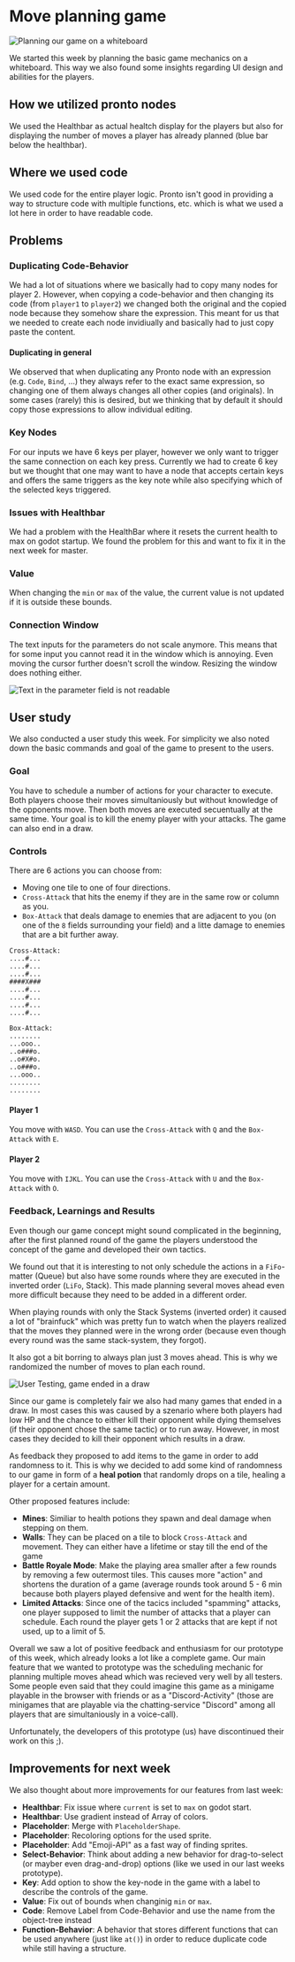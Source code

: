 # Move planning game

![Planning our game on a whiteboard](i5w1-jf-concept.png)

We started this week by planning the basic game mechanics on a whiteboard. This way we also found some insights regarding UI design and abilities for the players.

## How we utilized pronto nodes

We used the Healthbar as actual healtch display for the players but also for displaying the number of moves a player has already planned (blue bar below the healthbar).

## Where we used code

We used code for the entire player logic. Pronto isn't good in providing a way to structure code with multiple functions, etc. which is what we used a lot here in order to have readable code.

## Problems

### Duplicating Code-Behavior

We had a lot of situations where we basically had to copy many nodes for player 2. However, when copying a code-behavior and then changing its code (from `player1` to `player2`) we changed both the original and the copied node because they somehow share the expression. This meant for us that we needed to create each node invidiually and basically had to just copy paste the content.

#### Duplicating in general

We observed that when duplicating any Pronto node with an expression (e.g. `Code`, `Bind`, ...) they always refer to the exact same expression, so changing one of them always changes all other copies (and originals). In some cases (rarely) this is desired, but we thinking that by default it should copy those expressions to allow individual editing.

### Key Nodes

For our inputs we have 6 keys per player, however we only want to trigger the same connection on each key press. Currently we had to create 6 key but we thought that one may want to have a node that accepts certain keys and offers the same triggers as the key note while also specifying which of the selected keys triggered.

### Issues with Healthbar

We had a problem with the HealthBar where it resets the current health to max on godot startup. We found the problem for this and want to fix it in the next week for master.

### Value

When changing the `min` or `max` of the value, the current value is not updated if it is outside these bounds.

### Connection Window

The text inputs for the parameters do not scale anymore. This means that for some input you cannot read it in the window which is annoying. Even moving the cursor further doesn't scroll the window. Resizing the window does nothing either.

![Text in the parameter field is not readable](i5w1-jf-ProblemWindow.png)

## User study

We also conducted a user study this week. For simplicity we also noted down the basic commands and goal of the game to present to the users.

### Goal

You have to schedule a number of actions for your character to execute. Both players choose their moves simultaniously but without knowledge of the opponents move. Then both moves are executed secuentually at the same time. Your goal is to kill the enemy player with your attacks. The game can also end in a draw.

### Controls

There are 6 actions you can choose from:

* Moving one tile to one of four directions.
* `Cross-Attack` that hits the enemy if they are in the same row or column as you.
* `Box-Attack` that deals damage to enemies that are adjacent to you (on one of the `8` fields surrounding your field) and a litte damage to enemies that are a bit further away.

```
Cross-Attack:
....#...
....#...
....#...
####X###
....#...
....#...
....#...
....#...
```

```
Box-Attack:
........   
...ooo..
..o###o.
..o#X#o.
..o###o.
...ooo..
........
........
```

#### Player 1

You move with `WASD`. You can use the `Cross-Attack` with `Q` and the `Box-Attack` with `E`.

#### Player 2

You move with `IJKL`. You can use the `Cross-Attack` with `U` and the `Box-Attack` with `O`.

### Feedback, Learnings and Results

Even though our game concept might sound complicated in the beginning, after the first planned round of the game the players understood the concept of the game and developed their own tactics.

We found out that it is interesting to not only schedule the actions in a `FiFo`-matter (Queue) but also have some rounds where they are executed in the inverted order (`LiFo`, Stack). This made planning several moves ahead even more difficult because they need to be added in a different order.

When playing rounds with only the Stack Systems (inverted order) it caused a lot of "brainfuck" which was pretty fun to watch when the players realized that the moves they planned were in the wrong order (because even though every round was the same stack-system, they forgot).

It also got a bit borring to always plan just 3 moves ahead. This is why we randomized the number of moves to plan each round.

![User Testing, game ended in a draw](i5w1-jf-UserTesting1.jpg)

Since our game is completely fair we also had many games that ended in a draw. In most cases this was caused by a szenario where both players had low HP and the chance to either kill their opponent while dying themselves (if their opponent chose the same tactic) or to run away. However, in most cases they decided to kill their opponent which results in a draw.

As feedback they proposed to add items to the game in order to add randomness to it. This is why we decided to add some kind of randomness to our game in form of a **heal potion** that randomly drops on a tile, healing a player for a certain amount.

Other proposed features include:

* **Mines**: Similiar to health potions they spawn and deal damage when stepping on them.
* **Walls**: They can be placed on a tile to block `Cross-Attack` and movement. They can either have a lifetime or stay till the end of the game
* **Battle Royale Mode**: Make the playing area smaller after a few rounds by removing a few outermost tiles. This causes more "action" and shortens the duration of a game (average rounds took around 5 - 6 min because both players played defensive and went for the health item).
* **Limited Attacks**: Since one of the tacics included "spamming" attacks, one player supposed to limit the number of attacks that a player can schedule. Each round the player gets 1 or 2 attacks that are kept if not used, up to a limit of 5.

Overall we saw a lot of positive feedback and enthusiasm for our prototype of this week, which already looks a lot like a complete game. Our main feature that we wanted to prototype was the scheduling mechanic for planning multiple moves ahead which was recieved very well by all testers. Some people even said that they could imagine this game as a minigame playable in the browser with friends or as a "Discord-Activity" (those are minigames that are playable via the chatting-service "Discord" among all players that are simultaniously in a voice-call).

Unfortunately, the developers of this prototype (us) have discontinued their work on this ;).

## Improvements for next week

We also thought about more improvements for our features from last week:

* **Healthbar**: Fix issue where `current` is set to `max` on godot start.
* **Healthbar**: Use gradient instead of Array of colors.
* **Placeholder**: Merge with `PlaceholderShape`.
* **Placeholder**: Recoloring options for the used sprite.
* **Placeholder**: Add "Emoji-API" as a fast way of finding sprites.
* **Select-Behavior**: Think about adding a new behavior for drag-to-select (or mayber even drag-and-drop) options (like we used in our last weeks prototype).
* **Key**: Add option to show the key-node in the game with a label to describe the controls of the game.
* **Value**: Fix out of bounds when changinig `min` or `max`.
* **Code**: Remove Label from Code-Behavior and use the name from the object-tree instead
* **Function-Behavior**: A behavior that stores different functions that can be used anywhere (just like `at()`) in order to reduce duplicate code while still having a structure.
